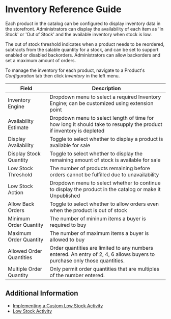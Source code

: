 # Inventory Reference Guide

Each product in the catalog can be configured to display inventory data in the storefront. Administrators can display the availability of each item as 'In Stock' or 'Out of Stock' and the available inventory when stock is low.

The out of stock threshold indicates when a product needs to be reordered, subtracts from the salable quantity for a stock, and can be set to support enabled or disabled backorders. Administrators can allow backorders and set a maximum amount of orders.

To manage the inventory for each product, navigate to a Product's _Configuration_ tab then click _Inventory_ in the left menu.

| Field | Description |
| --- | --- |
| Inventory Engine | Dropdown menu to select a required Inventory Engine; can be customized using extension point |
| Availability Estimate | Dropdown menu to select length of time for how long it should take to resupply the product if inventory is depleted |
| Display Availability | Toggle to select whether to display a product is available for sale |
| Display Stock Quantity | Toggle to select whether to display the remaining amount of stock is available for sale |
| Low Stock Threshold | The number of products remaining before orders cannot be fulfilled due to unavailability |
| Low Stock Action | Dropdown menu to select whether to continue to display the product in the catalog or make it Unpublished |
| Allow Back Orders | Toggle to select whether to allow orders even when the product is out of stock |
| Minimum Order Quantity | The number of mininum items a buyer is required to buy |
| Maximum Order Quantity | The number of maximum items a buyer is allowed to buy |
| Allowed Order Quantities |  Order quantities are limited to any numbers entered. An entry of 2, 4, 6 allows buyers to purchase only those quantities. |
| Multiple Order Quantity | Only permit order quantities that are multiples of the number entered. |


## Additional Information

* [Implementing a Custom Low Stock Activity](../../../../developer-guide/tutorial/implementing-a-custom-low-stock-activity/README.md)
* [Low Stock Activity](../low-stock-activity/README.md)